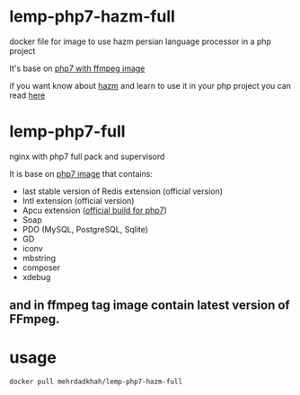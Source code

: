 # lemp-php7-hazm-full
docker file for image to use hazm persian language processor  in a php project

It's base on [php7 with ffmpeg image](https://github.com/Mehrdad-Dadkhah/lemp-php7-full)

if you want know about [hazm](https://github.com/sobhe/hazm) and learn to use it in your php project
you can read [here](https://github.com/Mehrdad-Dadkhah/php-persian-natural-language-processor)

# lemp-php7-full
nginx with php7 full pack and supervisord

It is base on [php7 image](https://hub.docker.com/r/mehrdadkhah/php7) that contains:

 - last stable version of Redis extension (official version)
 - Intl extension (official version)
 - Apcu extension ([official build for php7](https://pecl.php.net/package/APCu))
 - Soap
 - PDO (MySQL, PostgreSQL, Sqlite)
 - GD
 - iconv
 - mbstring
 - composer
 - xdebug

and in ffmpeg tag image contain latest version of FFmpeg.
----------
# usage

    docker pull mehrdadkhah/lemp-php7-hazm-full